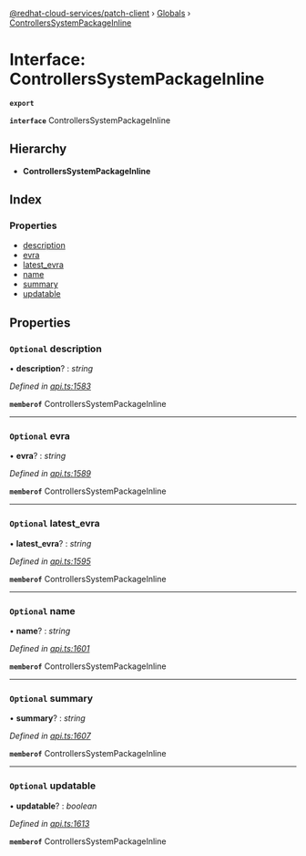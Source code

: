 [@redhat-cloud-services/patch-client](../README.md) › [Globals](../globals.md) › [ControllersSystemPackageInline](controllerssystempackageinline.md)

# Interface: ControllersSystemPackageInline

**`export`** 

**`interface`** ControllersSystemPackageInline

## Hierarchy

* **ControllersSystemPackageInline**

## Index

### Properties

* [description](controllerssystempackageinline.md#optional-description)
* [evra](controllerssystempackageinline.md#optional-evra)
* [latest_evra](controllerssystempackageinline.md#optional-latest_evra)
* [name](controllerssystempackageinline.md#optional-name)
* [summary](controllerssystempackageinline.md#optional-summary)
* [updatable](controllerssystempackageinline.md#optional-updatable)

## Properties

### `Optional` description

• **description**? : *string*

*Defined in [api.ts:1583](https://github.com/RedHatInsights/javascript-clients/blob/898b2150/packages/patch/api.ts#L1583)*

**`memberof`** ControllersSystemPackageInline

___

### `Optional` evra

• **evra**? : *string*

*Defined in [api.ts:1589](https://github.com/RedHatInsights/javascript-clients/blob/898b2150/packages/patch/api.ts#L1589)*

**`memberof`** ControllersSystemPackageInline

___

### `Optional` latest_evra

• **latest_evra**? : *string*

*Defined in [api.ts:1595](https://github.com/RedHatInsights/javascript-clients/blob/898b2150/packages/patch/api.ts#L1595)*

**`memberof`** ControllersSystemPackageInline

___

### `Optional` name

• **name**? : *string*

*Defined in [api.ts:1601](https://github.com/RedHatInsights/javascript-clients/blob/898b2150/packages/patch/api.ts#L1601)*

**`memberof`** ControllersSystemPackageInline

___

### `Optional` summary

• **summary**? : *string*

*Defined in [api.ts:1607](https://github.com/RedHatInsights/javascript-clients/blob/898b2150/packages/patch/api.ts#L1607)*

**`memberof`** ControllersSystemPackageInline

___

### `Optional` updatable

• **updatable**? : *boolean*

*Defined in [api.ts:1613](https://github.com/RedHatInsights/javascript-clients/blob/898b2150/packages/patch/api.ts#L1613)*

**`memberof`** ControllersSystemPackageInline
